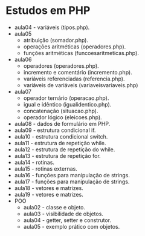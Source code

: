 # Estudos em PHP

- aula04 - variáveis (tipos.php).
- aula05 
  * atribuição (somador.php).
  * operações aritméticas (operadores.php).
  * funções aritméticas (funcoesaritmeticas.php).
- aula06
  * operadores (operadores.php).
  * incremento e comentário (incremento.php).
  * variáveis referenciadas (referencia.php).
  * variáveis de variáveis (variaveisvariaveis.php)
- aula07
  * operador ternário (operacao.php).
  * igual e idêntico (igualidentico.php).
  * concatenação (situacao.php).
  * operador lógico (eleicoes.php).
- aula08 - dados de formulário em PHP.
- aula09 - estrutura condicional if.
- aula10 - estrutura condicional switch.
- aula11 - estrutura de repetição while.
- aula12 - estrutura de repetição do while.
- aula13 - estrutura de repetição for.
- aula14 - rotinas.
- aula15 - rotinas externas.
- aula16 - funções para manipulação de strings.
- aula17 - funções para manipulação de strings.
- aula18 - vetores e matrizes.
- aula19 - vetores e matrizes.
- POO
  * aula02 - classe e objeto.
  * aula03 - visibilidade de objetos.
  * aula04 - getter, setter e construtor.
  * aula05 - exemplo prático com objetos.